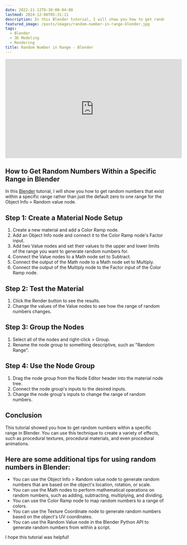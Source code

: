 ```yaml
---
date: 2022-11-12T8:30:00-04:00
lastmod: 2024-12-06T05:31:11
description: In this Blender tutorial, I will show you how to get random numbers that exist within a specific range rather than just the default zero to one range.
featured_image: /posts/images/random-number-in-range-blender.jpg
tags:
  - Blender
  - 3D Modeling
  - Rendering
title: Random Number in Range - Blender
---
```


<div class="iframe-16-9-container">
<iframe class="youTubeIframe" width="560" height="315" src="https://www.youtube.com/embed/i9JTQ8S63x0?rel=0" title="YouTube video player" frameborder="0" allow="accelerometer; autoplay; clipboard-write; encrypted-media; gyroscope; picture-in-picture; web-share" allowfullscreen></iframe>
</div>

## How to Get Random Numbers Within a Specific Range in Blender

In this [Blender](./blender.md) tutorial, I will show you how to get random numbers that exist within a specific range rather than just the default zero to one range for the Object Info > Random value node.

## Step 1: Create a Material Node Setup

1. Create a new material and add a Color Ramp node.
2. Add an Object Info node and connect it to the Color Ramp node's Factor input.
3. Add two Value nodes and set their values to the upper and lower limits of the range you want to generate random numbers for.
4. Connect the Value nodes to a Math node set to Subtract.
5. Connect the output of the Math node to a Math node set to Multiply.
6. Connect the output of the Multiply node to the Factor input of the Color Ramp node.

## Step 2: Test the Material

1. Click the Render button to see the results.
2. Change the values of the Value nodes to see how the range of random numbers changes.

## Step 3: Group the Nodes

1. Select all of the nodes and right-click > Group.
2. Rename the node group to something descriptive, such as "Random Range".

## Step 4: Use the Node Group

1. Drag the node group from the Node Editor header into the material node tree.
2. Connect the node group's inputs to the desired inputs.
3. Change the node group's inputs to change the range of random numbers.

## Conclusion

This tutorial showed you how to get random numbers within a specific range in Blender. You can use this technique to create a variety of effects, such as procedural textures, procedural materials, and even procedural animations.

## Here are some additional tips for using random numbers in Blender:

- You can use the Object Info > Random value node to generate random numbers that are based on the object's location, rotation, or scale.
- You can use the Math nodes to perform mathematical operations on random numbers, such as adding, subtracting, multiplying, and dividing.
- You can use the Color Ramp node to map random numbers to a range of colors.
- You can use the Texture Coordinate node to generate random numbers based on the object's UV coordinates.
- You can use the Random Value node in the Blender Python API to generate random numbers from within a script.

I hope this tutorial was helpful!
